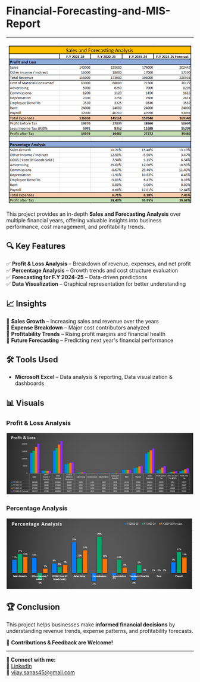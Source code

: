 # Financial-Forecasting-and-MIS-Report
---
![Mis Report](Mis-Report.png)  

This project provides an in-depth **Sales and Forecasting Analysis** over multiple financial years, offering valuable insights into business performance, cost management, and profitability trends.  

## 🔍 Key Features  
✅ **Profit & Loss Analysis** – Breakdown of revenue, expenses, and net profit  
✅ **Percentage Analysis** – Growth trends and cost structure evaluation  
✅ **Forecasting for F.Y 2024-25** – Data-driven predictions  
✅ **Data Visualization** – Graphical representation for better understanding  

## 📈 Insights  
📌 **Sales Growth** – Increasing sales and revenue over the years  
📌 **Expense Breakdown** – Major cost contributors analyzed  
📌 **Profitability Trends** – Rising profit margins and financial health  
📌 **Future Forecasting** – Predicting next year's financial performance  

## 🛠️ Tools Used  
- **Microsoft Excel** – Data analysis & reporting, Data visualization & dashboards  

## 📊 Visuals  
### Profit & Loss Analysis  
![Profit & Loss](Profit-and-Loss.png)  

### Percentage Analysis  
![Percentage Analysis](Percentage-Analysis.png)  

## 🏆 Conclusion  
This project helps businesses make **informed financial decisions** by understanding revenue trends, expense patterns, and profitability forecasts.  

📢 **Contributions & Feedback are Welcome!**  

---
**📩 Connect with me:**  
🔗 [LinkedIn](https://www.linkedin.com/in/vijay-sanas-2056b3253/)  
📧 vijay.sanas45@gmail.com 

